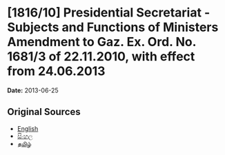 # [1816/10] Presidential Secretariat - Subjects and Functions of Ministers Amendment to Gaz. Ex. Ord. No. 1681/3 of 22.11.2010, with effect from 24.06.2013

**Date:** 2013-06-25

## Original Sources

- [English](https://documents.gov.lk/view/extra-gazettes/2013/6/1816-10_E.pdf)
- [සිංහල](https://documents.gov.lk/view/extra-gazettes/2013/6/1816-10_S.pdf)
- [தமிழ்](https://documents.gov.lk/view/extra-gazettes/2013/6/1816-10_T.pdf)
